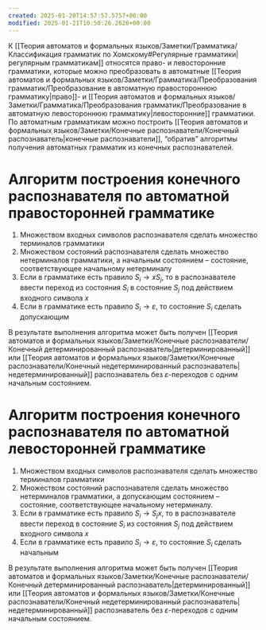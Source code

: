 ```yaml
---
created: 2025-01-20T14:57:57.5757+00:00
modified: 2025-01-21T10:50:26.2626+00:00
---
```

К [[Теория автоматов и формальных языков/Заметки/Грамматика/Классификация грамматик по Хомскому#Регулярные грамматики|регулярным грамматикам]] относятся право- и левосторонние грамматики, которые можно преобразовать в автоматные [[Теория автоматов и формальных языков/Заметки/Грамматика/Преобразования грамматик/Преобразование в автоматную правостороннюю грамматику|право]]- и [[Теория автоматов и формальных языков/Заметки/Грамматика/Преобразования грамматик/Преобразование в автоматную левостороннюю грамматику|левосторонние]] грамматики. По автоматным грамматикам можно построить [[Теория автоматов и формальных языков/Заметки/Конечные распознаватели/Конечный распознаватель|конечные распознаватели]], “обратив” алгоритмы получения автоматных грамматик из конечных распознавателей.

# Алгоритм построения конечного распознавателя по автоматной правосторонней грамматике
1. Множеством входных символов распознавателя сделать множество терминалов грамматики
2. Множеством состояний распознавателя сделать множество нетерминалов грамматики, а начальным состоянием – состояние, соответствующее начальному нетерминалу
3. Если в грамматике есть правило $S_i \rightarrow x S_j$, то в распознавателе ввести переход из состояния $S_i$ в состояние $S_j$ под действием входного символа $х$
4. Если в грамматике есть правило $S_i \rightarrow \varepsilon$, то состояние $S_i$ сделать допускающим

В результате выполнения алгоритма может быть получен [[Теория автоматов и формальных языков/Заметки/Конечные распознаватели/Конечный детерминированный распознаватель|детерминированный]] или [[Теория автоматов и формальных языков/Заметки/Конечные распознаватели/Конечный недетерминированный распознаватель|недетерминированный]] распознаватель без $\varepsilon$-переходов с одним начальным состоянием.

# Алгоритм построения конечного распознавателя по автоматной левосторонней грамматике
1. Множеством входных символов распознавателя сделать множество терминалов грамматики
2. Множеством состояний распознавателя сделать множество нетерминалов грамматики, а допускающим состоянием – состояние, соответствующее начальному нетерминалу.
3. Если в грамматике есть правило $S_i \rightarrow S_j x$, то в распознавателе ввести переход в состояние $S_i$ из состояния $S_j$ под действием входного символа $x$
4. Если в грамматике есть правило $S_i \rightarrow \varepsilon$, то состояние $S_i$ сделать начальным

В результате выполнения алгоритма может быть получен [[Теория автоматов и формальных языков/Заметки/Конечные распознаватели/Конечный детерминированный распознаватель|детерминированный]] или [[Теория автоматов и формальных языков/Заметки/Конечные распознаватели/Конечный недетерминированный распознаватель|недетерминированный]] распознаватель без $\varepsilon$-переходов с одним начальным состоянием.
